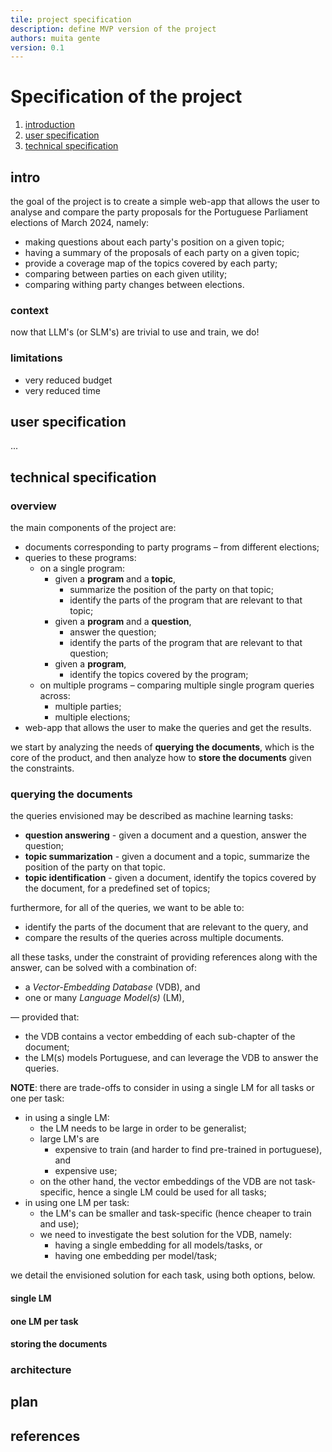 ```yaml
---
tile: project specification
description: define MVP version of the project
authors: muita gente
version: 0.1
---
```


# Specification of the project

1. [introduction](#intro)
1. [user specification](#user-specification)
1. [technical specification](#technical-specification)

## intro

the goal of the project is to create a simple web-app that allows the user to analyse and compare the party proposals for the Portuguese Parliament elections of March 2024, namely:
- making questions about each party's position on a given topic;
- having a summary of the proposals of each party on a given topic;
- provide a coverage map of the topics covered by each party;
- comparing between parties on each given utility;
- comparing withing party changes between elections.

### context

now that LLM's (or SLM's) are trivial to use and train, we do!

### limitations

- very reduced budget
- very reduced time

## user specification

...

## technical specification

### overview

the main components of the project are:
- documents corresponding to party programs – from different elections;
- queries to these programs:
    - on a single program:
        - given a **program** and a **topic**, 
            - summarize the position of the party on that topic;
            - identify the parts of the program that are relevant to that topic;
        - given a **program** and a **question**,
            - answer the question;
            - identify the parts of the program that are relevant to that question;
        - given a **program**,
            - identify the topics covered by the program;
    - on multiple programs – comparing multiple single program queries across:
        - multiple parties;
        - multiple elections;
- web-app that allows the user to make the queries and get the results.

we start by analyzing the needs of **querying the documents**, which is the core of the product, and then analyze how to **store the documents** given the constraints.

### querying the documents

the queries envisioned may be described as machine learning tasks:
- **question answering** - given a document and a question, answer the question;
- **topic summarization** - given a document and a topic, summarize the position of the party on that topic.
- **topic identification** - given a document, identify the topics covered by the document, for a predefined set of topics;

furthermore, for all of the queries, we want to be able to:
- identify the parts of the document that are relevant to the query, and
- compare the results of the queries across multiple documents.

all these tasks, under the constraint of providing references along with the answer, can be solved with a combination of:
- a _Vector-Embedding Database_ (VDB), and
- one or many _Language Model(s)_ (LM),

— provided that:
- the VDB contains a vector embedding of each sub-chapter of the document;
- the LM(s) models Portuguese, and can leverage the VDB to answer the queries.

**NOTE**: there are trade-offs to consider in using a single LM for all tasks or one per task:
- in using a single LM:
    - the LM needs to be large in order to be generalist;
    - large LM's are 
        - expensive to train (and harder to find pre-trained in portuguese), and
        - expensive use;
    - on the other hand, the vector embeddings of the VDB are not task-specific, hence a single LM could be used for all tasks;
- in using one LM per task:
    - the LM's can be smaller and task-specific (hence cheaper to train and use);
    - we need to investigate the best solution for the VDB, namely:
        - having a single embedding for all models/tasks, or
        - having one embedding per model/task;

we detail the envisioned solution for each task, using both options, below.

#### single LM

#### one LM per task


#### storing the documents


### architecture



## plan

## references


